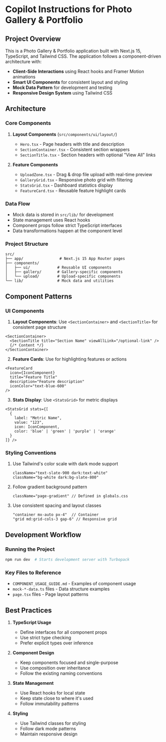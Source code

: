# Copilot Instructions for Photo Gallery & Portfolio

## Project Overview
This is a Photo Gallery & Portfolio application built with Next.js 15, TypeScript, and Tailwind CSS. The application follows a component-driven architecture with:

- **Client-Side Interactions** using React hooks and Framer Motion animations
- **Smart UI Components** for consistent layout and styling
- **Mock Data Pattern** for development and testing
- **Responsive Design System** using Tailwind CSS

## Architecture

### Core Components
1. **Layout Components** (`src/components/ui/layout/`)
   - `Hero.tsx` - Page headers with title and description
   - `SectionContainer.tsx` - Consistent section wrappers
   - `SectionTitle.tsx` - Section headers with optional "View All" links

2. **Feature Components**
   - `UploadZone.tsx` - Drag & drop file upload with real-time preview
   - `GalleryGrid.tsx` - Responsive photo grid with filtering
   - `StatsGrid.tsx` - Dashboard statistics display
   - `FeatureCard.tsx` - Reusable feature highlight cards

### Data Flow
- Mock data is stored in `src/lib/` for development
- State management uses React hooks
- Component props follow strict TypeScript interfaces
- Data transformations happen at the component level

### Project Structure
```
src/
├── app/                # Next.js 15 App Router pages
├── components/
│   ├── ui/            # Reusable UI components
│   ├── gallery/       # Gallery-specific components
│   └── upload/        # Upload-specific components
└── lib/               # Mock data and utilities
```

## Component Patterns

### UI Components
1. **Layout Components**: Use `<SectionContainer>` and `<SectionTitle>` for consistent page structure
```tsx
<SectionContainer>
  <SectionTitle title="Section Name" viewAllLink="/optional-link" />
  {/* Content */}
</SectionContainer>
```

2. **Feature Cards**: Use for highlighting features or actions
```tsx
<FeatureCard
  icon={IconComponent}
  title="Feature Title"
  description="Feature description"
  iconColor="text-blue-600"
/>
```

3. **Stats Display**: Use `<StatsGrid>` for metric displays
```tsx
<StatsGrid stats={[
  {
    label: "Metric Name",
    value: "123",
    icon: IconComponent,
    color: 'blue' | 'green' | 'purple' | 'orange'
  }
]} />
```

### Styling Conventions
1. Use Tailwind's color scale with dark mode support
   ```tsx
   className="text-slate-900 dark:text-white"
   className="bg-white dark:bg-slate-800"
   ```

2. Follow gradient background pattern
   ```tsx
   className="page-gradient" // Defined in globals.css
   ```

3. Use consistent spacing and layout classes
   ```tsx
   "container mx-auto px-4"  // Container
   "grid md:grid-cols-3 gap-6" // Responsive grid
   ```

## Development Workflow

### Running the Project
```bash
npm run dev  # Starts development server with Turbopack
```

### Key Files to Reference
- `COMPONENT_USAGE_GUIDE.md` - Examples of component usage
- `mock-*-data.ts` files - Data structure examples
- `page.tsx` files - Page layout patterns

## Best Practices

1. **TypeScript Usage**
   - Define interfaces for all component props
   - Use strict type checking
   - Prefer explicit types over inference

2. **Component Design**
   - Keep components focused and single-purpose
   - Use composition over inheritance
   - Follow the existing naming conventions

3. **State Management**
   - Use React hooks for local state
   - Keep state close to where it's used
   - Follow immutability patterns

4. **Styling**
   - Use Tailwind classes for styling
   - Follow dark mode patterns
   - Maintain responsive design

